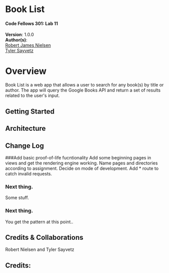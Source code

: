 # Book List

#### Code Fellows 301: Lab 11

**Version**: 1.0.0  
**Author(s)**:  
[Robert James Nielsen](https://github.com/robertjnielsen)  
[Tyler Sayvetz](https://github.com/tylersayvetz)

# Overview

Book List is a web app that allows a user to search for any book(s) by title or author. The app will query the Google Books API and return a set of results related to the user's input.

## Getting Started

## Architecture

## Change Log
###Add basic proof-of-life fucntionality
Add some beginning pages in views and get the rendering engine working. Name pages and directories according to assignment. Decide on mode of development. Add * route to catch invalid requests.


### Next thing.
Some stuff.


### Next thing.
You get the pattern at this point.. 


## Credits & Collaborations

Robert Nielsen and Tyler Sayvetz
## Credits:


